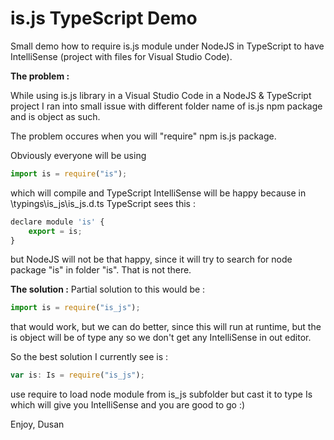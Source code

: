 # is.js TypeScript Demo #

Small demo how to require is.js module under NodeJS in TypeScript to have IntelliSense (project with files for Visual Studio Code).

**The problem :**

While using is.js library in a Visual Studio Code in a NodeJS & TypeScript project I ran into small issue with different folder name of is.js npm package and is object as such.

The problem occures when you will "require" npm is.js package.

Obviously everyone will be using
```javascript
import is = require("is");
``` 
which will compile and TypeScript IntelliSense will be happy because in \typings\is_js\is_js.d.ts TypeScript sees this :
```javascript
declare module 'is' {
    export = is;
}
``` 
but NodeJS will not be that happy, since it will try to search for node package "is" in folder "is". That is not there.

**The solution :**
Partial solution to this would be :
```javascript
import is = require("is_js");
```
that would work, but we can do better, since this will run at runtime, but the is object will be of type any so we don't get any IntelliSense in out editor.

So the best solution I currently see is : 

```javascript
var is: Is = require("is_js");
```

use require to load node module from is_js subfolder but cast it to type Is which will give you IntelliSense and you are good to go :)

Enjoy,
Dusan 